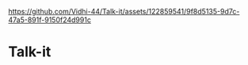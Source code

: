 



https://github.com/Vidhi-44/Talk-it/assets/122859541/9f8d5135-9d7c-47a5-891f-9150f24d991c



# Talk-it



